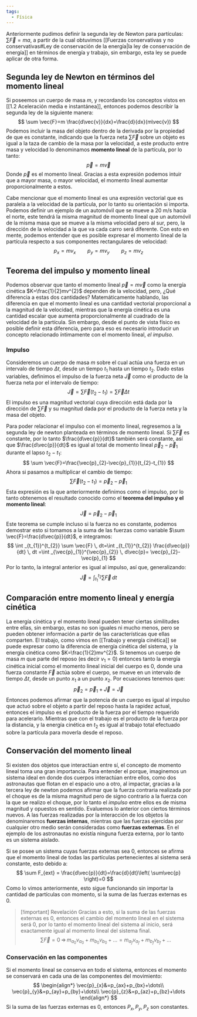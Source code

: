 ```yaml
---
tags:
  - Física
---
```

Anteriormente pudimos definir la segunda ley de Newton para partículas: $\sum \vec{F}=ma$, a partir de la cual obtuvimos [[Fuerzas conservativas y no conservativas#Ley de conservación de la energía|la ley de conservación de energía]] en términos de energía y trabajo, sin embargo, esta ley se puede aplicar de otra forma.

## Segunda ley de Newton en términos del momento lineal

Si poseemos un cuerpo de masa $m$, y recordando los conceptos vistos en [[1.2 Aceleración media e instantánea]], entonces podemos describir la segunda ley de la siguiente manera:
$$
\sum \vec{F}=m \frac{d\vec{v}}{dx}=\frac{d}{dx}(m\vec{v})
$$
Podemos incluir la masa del objeto dentro de la derivada por la propiedad de que es constante, indicando que la fuerza neta $\sum \vec{F}$ sobre un objeto es igual a la taza de cambio de la masa por la velocidad, a este producto entre masa y velocidad lo denominamos **momento lineal** de la partícula, por lo tanto:
$$
\vec{p}=m\vec{v}
$$
Donde $\vec{p}$ es el momento lineal. Gracias a esta expresión podemos intuir que a mayor masa, o mayor velocidad, el momento lineal aumentar proporcionalmente a estos.

Cabe mencionar que el momento lineal es una expresión vectorial que es paralela a la velocidad de la partícula, por lo tanto su orientación si importa. Podemos definir un ejemplo de un automóvil que se mueve a 20 m/s hacia el norte, este tendrá la misma magnitud de momento lineal que un automóvil de la misma masa que se mueve a la misma velocidad pero al sur, pero, la dirección de la velocidad a la que va cada carro será diferente.
Con esto en mente, podemos entender que es posible expresar el momento lineal de la partícula respecto a sus componentes rectangulares de velocidad:
$$
p_{x}=mv_{x} \qquad p_{y}=mv_{y}\qquad p_{z}=mv_{z}
$$
## Teorema del impulso y momento lineal

Podemos observar que tanto el momento lineal $\vec{p}=m\vec{v}$ como la energía cinética $K=\frac{1}{2}mv^{2}$ dependen de la velocidad, pero, ¿Qué diferencia a estas dos cantidades? Matemáticamente hablando, las diferencia en que el momento lineal es una cantidad vectorial proporcional a la magnitud de la velocidad, mientras que la energía cinética es una cantidad escalar que aumenta proporcionalmente al cuadrado de la velocidad de la partícula.
Sin embargo, desde el punto de vista físico es posible definir esta diferencia, pero para eso es necesario introducir un concepto relacionado íntimamente con el momento lineal, *el impulso*.

### Impulso

Consideremos un cuerpo de masa $m$ sobre el cual actúa una fuerza en un intervalo de tiempo $\Delta t$, desde un tiempo $t_{1}$ hasta un tiempo $t_{2}$. Dado estas variables, definimos el impulso de la fuerza neta $\vec{J}$ como el producto de la fuerza neta por el intervalo de tiempo:
$$
\vec{J}=\sum \vec{F}(t_{2}-t_{1})=\sum \vec{F}\Delta t
$$
El impulso es una magnitud vectorial cuya dirección está dada por la dirección de $\sum \vec{F}$ y su magnitud dada por el producto de la fuerza neta y la masa del objeto.

Para poder relacionar el impulso con el momento lineal, regresemos a la segunda ley de newton planteada en términos de momento lineal.
Si $\sum \vec{F}$ es constante, por lo tanto $\frac{d\vec{p}}{dt}$ también será constante, así que $\frac{d\vec{p}}{dt}$ es igual al total de momento lineal $\vec{p}_{2}-\vec{p}_{1}$ durante el lapso $t_{2}-t_{1}$:
$$
\sum \vec{F}=\frac{\vec{p}_{2}-\vec{p}_{1}}{t_{2}-t_{1}}
$$
Ahora si pasamos a multiplicar el cambio de tiempo:
$$
\sum \vec{F}(t_{2}-t_{1})=\vec{p}_{2}-\vec{p}_{1}
$$
Esta expresión es la que anteriormente definimos como el impulso, por lo tanto obtenemos el resultado conocido como el **teorema del impulso y el momento lineal**:
$$
\vec{J}=\vec{p}_{2}-\vec{p}_{1}
$$
Este teorema se cumple incluso si la fuerza no es constante, podemos demostrar esto si tomamos a la suma de las fuerzas como variable $\sum \vec{F}=\frac{d\vec{p}}{dt}$, e integramos:
$$
\int _{t_{1}}^{t_{2}} \sum \vec{F} \, dt=\int _{t_{1}}^{t_{2}} \frac{d\vec{p}}{dt} \, dt =\int _{\vec{p}_{1}}^{\vec{p}_{2}} \, d\vec{p}= \vec{p}_{2}-\vec{p}_{1} 
$$
Por lo tanto, la integral anterior es igual al impulso, así que, generalizando:
$$
\vec{J}=\int_{t_{1}}^{t_{2}} \sum \vec{F} \, dt 
$$

## Comparación entre momento lineal y energía cinética

La energía cinética y el momento lineal pueden tener ciertas similitudes entre ellas, sin embargo, estas no son iguales ni mucho menos, pero se pueden obtener información a partir de las características que ellas comparten.
El trabajo, como vimos en [[Trabajo y energía cinética]] se puede expresar como la diferencia de energía cinética del sistema, y la energía cinética como $K=\frac{1}{2}mv^{2}$.
Si tenemos un cuerpo de masa $m$ que parte del reposo (es decir $v_{1}=0$) entonces tanto la energía cinética inicial como el momento lineal inicial del cuerpo es 0, donde una fuerza constante $\vec{F}$ actúa sobre el cuerpo, se mueve en un intervalo de tiempo $\Delta t$, desde un punto $x_{1}$ a un punto $x_{2}$. Por ecuaciones tenemos que:
$$
\vec{p}_{2} =\vec{p}_{1}+\vec{J}=\vec{J}
$$
Entonces podemos afirmar que la potencia de un cuerpo es igual al impulso que actuó sobre el objeto a partir del reposo hasta la rapidez actual, entonces el impulso es el producto de la fuerza por el tiempo requerido para acelerarlo. Mientras que con el trabajo es el producto de la fuerza por la distancia, y la energía cinética en $t_{2}$ es igual al trabajo total efectuado sobre la partícula para moverla desde el reposo.

## Conservación del momento lineal

Si existen dos objetos que interactúan entre sí, el concepto de momento lineal toma una gran importancia.
Para entender el porque, imaginemos un sistema ideal en donde dos cuerpos interactúan entre ellos, como dos astronautas que flotan en el espacio uno a otro, al impactar, gracias a la tercera ley de newton podemos afirmar que la fuerza contraria realizada por el choque es de la misma magnitud pero de signo contrario a la fuerza con la que se realizo el choque, por lo tanto el *impulso* entre ellos es de misma magnitud y opuestos en sentido.
Evaluemos lo anterior con ciertos términos nuevos.
A las fuerzas realizadas por la interacción de los objetos la denominaremos **fuerzas internas**, mientras que las fuerzas ejercidas por cualquier otro medio serán consideradas como **fuerzas externas**. En el ejemplo de los astronautas no existía ninguna fuerza externa, por lo tanto es un sistema aislado.

Si se posee un sistema cuyas fuerzas externas sea 0, entonces se afirma que el momento lineal de todas las partículas pertenecientes al sistema será constante, esto debido a:
$$
\sum F_{ext}  = \frac{d\vec{p}}{dt}=\frac{d}{dt}\left( \sum\vec{p} \right)=0
$$
Como lo vimos anteriormente, esto sigue funcionando sin importar la cantidad de partículas con momento, si la suma de las fuerzas externas es 0.



> [!important] Revelación
> Gracias a esto, si la suma de las fuerzas externas es 0, entonces el cambio del momento lineal en el sistema será 0, por lo tanto el momento lineal del sistema al inicio, será exactamente igual al momento lineal del sistema final.
> $$
\sum \vec{F}=0\,\Rightarrow\,m_{a_{0}}v_{a_{0}}+m_{b_{0}}v_{b_{0}}+\dots=m_{a_{f}}v_{a_{f}}+m_{b_{f}}v_{b_{f}}+\dots $$


### Conservación en las componentes

Si el momento lineal se conserva en todo el sistema, entonces el momento se conservará en cada una de las componentes del movimiento:
$$
\begin{align*}
\vec{p}_{x}&=p_{ax}+p_{bx}+\dots\\
\vec{p}_{y}&=p_{ay}+p_{by}+\dots\\
\vec{p}_{z}&=p_{az}+p_{bz}+\dots
\end{align*}
$$
Si la suma de las fuerzas externas es 0, entonces $P_{x},\,P_{y},\,P_{z}$ son constantes.

